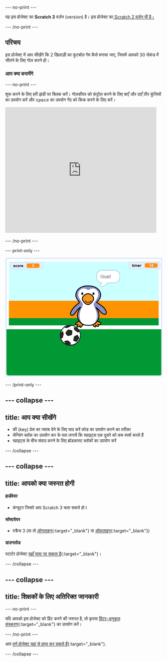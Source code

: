 --- no-print ---

यह इस प्रोजेक्ट का **Scratch 3** वर्ज़न (version) है। इस प्रोजेक्ट का[ Scratch 2 वर्ज़न भी है।](https://projects.raspberrypi.org/hi-IN/projects/beat-the-goalie-scratch2)

--- /no-print ---

## परिचय

इस प्रोजेक्ट में आप सीखेंगे कि 2 खिलाड़ी का फुटबॉल गेम कैसे बनाया जाए, जिसमें आपको 30 सेकंड में जीतने के लिए गोल करने हों।

### आप क्या बनायेंगे

--- no-print ---

शुरू करने के लिए हरी झंडी पर क्लिक करें। गोलकीपर को कंट्रोल करने के लिए बाएँ और दाएँ तीर कुंजियों का उपयोग करें और <kbd>space</kbd> का उपयोग गेंद को किक करने के लिए करें।

<div class="scratch-preview">
  <iframe allowtransparency="true" width="485" height="402" src="https://scratch.mit.edu/projects/embed/285942132/?autostart=false" frameborder="0" scrolling="no"></iframe>
</div>

--- /no-print ---

--- print-only ---

![खेल का स्क्रीनशॉट](images/goalie-final.png)

--- /print-only ---

--- collapse ---
---
title: आप क्या सीखेंगे
---

- की (key) प्रेस का जवाब देने के लिए  याद करें कोड का उपयोग करने का तरीका
- सेन्सिंग ब्लॉक का उपयोग कर के पता लगायें कि स्प्राइट्स एक दूसरे को कब स्पर्श करते हैं
- स्प्राइट्स के बीच संवाद करने के लिए ब्रॉडकास्ट ब्लॉकों का उपयोग करें

--- /collapse ---

--- collapse ---
---
title: आपको क्या जरुरत होगी
---

#### हार्डवेयर

+ कंप्यूटर जिसपे आप  Scratch 3 चला सकते हो I

#### सॉफ्टवेयर

+ स्क्रैच 3 (या तो [ऑनलाइन](http://rpf.io/scratchon){:target="_blank"} या [ऑफलाइन](http://rpf.io/scratchoff){:target="_blank"})

#### डाउनलोड

स्टार्टर प्रोजेक्ट [यहाँ पाया जा सकता है](http://rpf.io/p/hi-IN/beat-the-goalie-go){:target="_blank"}।

--- /collapse ---

--- collapse ---
---
title: शिक्षकों के लिए अतिरिक्त जानकारी
---

--- no-print ---

यदि आपको इस प्रोजेक्ट को प्रिंट करने की जरुरत है, तो कृपया [प्रिंटर-अनुकूल संस्करण](https://projects.raspberrypi.org/hi-IN/projects/beat-the-goalie/print){:target="_blank"} का उपयोग करें। 

--- /no-print ---

आप [पूर्ण प्रोजेक्ट यहां से प्राप्त कर सकते हैं](http://rpf.io/p/hi-IN/beat-the-goalie-get){:target="_blank"}.

--- /collapse ---
